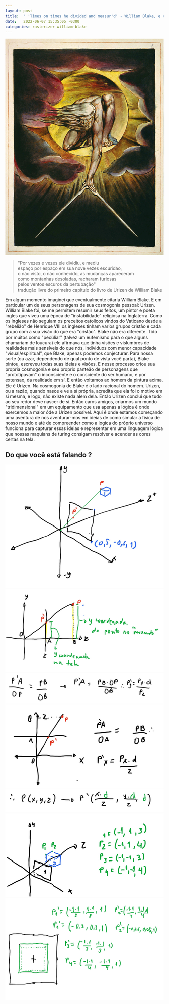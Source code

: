 ```yaml
---
layout: post
title:  " 'Times on times he divided and measur'd' - William Blake, e como projetar os objetos da terceira dimensão"
date:   2022-06-07 15:35:05 -0300
categories: rasterizer william-blake
---
```



![Urizen realizando com seu compasso a primeira mensura do mundo manifesto](/images/rasterizer/perspectiva/urizen.jpg)
>"Por vezes e vezes ele dividiu, e mediu<br>
> espaço por espaço em sua nove vezes escuridao,<br>
> o não visto, o não conhecido, as mudanças apareceram<br>
> como montanhas desoladas, racharam furiosas<br>
> pelos ventos escuros da pertubação"<br>
> tradução livre do primeiro capitulo do livro de Urizen de William Blake

Em algum momento imaginei que eventualmente citaria William Blake. E em particular um de seus personagens de sua cosmogonia pessoal: Urizen. 
William Blake foi, se me permitem resumir seus feitos, um pintor e poeta ingles que viveu uma época de "instabilidade" religiosa na Inglaterra. Como os ingleses não seguiam os preceitos catolicos vindos do Vaticano desde a "rebelião" de Henrique VIII os ingleses tinham varios grupos cristão e cada grupo com a sua visão do que era "cristão". 
Blake não era diferente. Tido por muitos como "pecúliar" (talvez um eufemismo para o que alguns chamariam de loucura) ele afirmava que tinha visões e vislumbres de realidades mais sensíveis do que nós, individuos com menor capacidade "visual/espiritual", que Blake, apenas podemos conjecturar. Para nossa sorte (ou azar, dependendo de qual ponto de vista você parta), Blake pintou, escreveu todas suas ideias e visões. E nesse processo criou sua propria cosmogonia e seu proprio panteão de personagens que "prototipavam" o inconsciente e o consciente do ser humano, e por extensao, da realidade em sí. 
E então voltamos ao homem da pintura acima. Ele é Urizen. Na cosmogonia de Blake é o lado racional do homem. Urizen, ou a razão, quando nasce e ve a sí própria, acredita que ela foi o motivo em sí mesma, e logo, não existe nada alem dela. Então Urizen conclui que tudo ao seu redor deve nascer de sí. 
Então caros amigos, criarmos um mundo "tridimensional" em um equipamento que usa apenas a lógica é onde exercemos a maior óde a Urizen possivel. Aqui é onde estamos começando uma aventura de nos aventurar-mos em ideias de como simular a fisica de nosso mundo e até de compreender como a logica do próprio universo funciona para capturar essas ideias e representar em uma linguagem lógica que nossas maquians de turing consigam resolver e acender as cores certas na tela. 

## Do que você está falando ?

![Image](/images/rasterizer/perspectiva/perspectiva-1-1.jpg)
![Image](/images/rasterizer/perspectiva/perspectiva-2-1.jpg)
![Image](/images/rasterizer/perspectiva/perspectiva-3-1.jpg)
![Image](/images/rasterizer/perspectiva/perspectiva-4-1.jpg)
![Image](/images/rasterizer/perspectiva/perspectiva-5-1.jpg)
![Image](/images/rasterizer/perspectiva/perspectiva-6-1.jpg)
![Image](/images/rasterizer/perspectiva/perspectiva-7-1.jpg)

